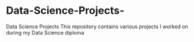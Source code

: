 # Data-Science-Projects-
Data Science Projects 
This repository contains various projects I worked on during my Data Science diploma
